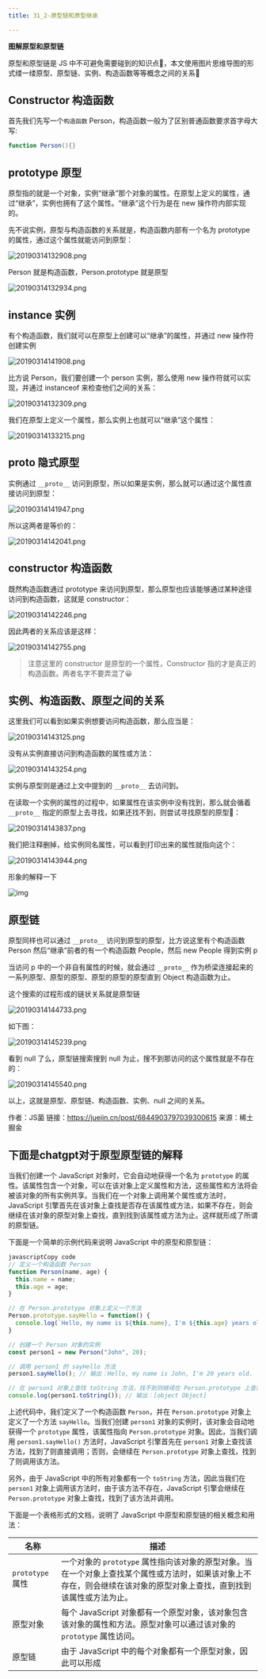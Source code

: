 ```yaml
---
title: 31_2-原型链和原型继承

---
```


**图解原型和原型链**

原型和原型链是 JS 中不可避免需要碰到的知识点📕，本文使用图片思维导图的形式缕一缕原型、原型链、实例、构造函数等等概念之间的关系🌚

## Constructor 构造函数

首先我们先写一个`构造函数` Person，构造函数一般为了区别普通函数要求首字母大写:

```actionscript
function Person(){}
```

## prototype 原型

原型指的就是一个对象，实例“继承”那个对象的属性。在原型上定义的属性，通过“继承”，实例也拥有了这个属性。“继承”这个行为是在 new 操作符内部实现的。

先不说实例，原型与构造函数的关系就是，构造函数内部有一个名为 prototype 的属性，通过这个属性就能访问到原型：



![20190314132908.png](../../图床/1697caabdd89c215_tplv-t2oaga2asx-zoom-in-crop-mark_3024_0_0_0.awebp)



Person 就是构造函数，Person.prototype 就是原型



![20190314132934.png](../../图床/1697caabe391603b_tplv-t2oaga2asx-zoom-in-crop-mark_3024_0_0_0.awebp)



## instance 实例

有个构造函数，我们就可以在原型上创建可以“继承”的属性，并通过 new 操作符创建实例



![20190314141908.png](../../图床/1697caabe02c7068_tplv-t2oaga2asx-zoom-in-crop-mark_3024_0_0_0.awebp)



比方说 Person，我们要创建一个 person 实例，那么使用 new 操作符就可以实现，并通过 instanceof 来检查他们之间的关系：



![20190314132309.png](../../图床/1697caabe236a881_tplv-t2oaga2asx-zoom-in-crop-mark_3024_0_0_0.awebp)



我们在原型上定义一个属性，那么实例上也就可以“继承”这个属性：



![20190314133215.png](../../图床/1697caabe3a805b9_tplv-t2oaga2asx-zoom-in-crop-mark_3024_0_0_0.awebp)



## proto 隐式原型

实例通过 `__proto__` 访问到原型，所以如果是实例，那么就可以通过这个属性直接访问到原型：



![20190314141947.png](../../图床/1697caac2aaef961_tplv-t2oaga2asx-zoom-in-crop-mark_3024_0_0_0-1677145977318.awebp)



所以这两者是等价的：



![20190314142041.png](../../图床/1697caac2ab3f410_tplv-t2oaga2asx-zoom-in-crop-mark_3024_0_0_0-1677145977329.awebp)



## constructor 构造函数

既然构造函数通过 prototype 来访问到原型，那么原型也应该能够通过某种途径访问到构造函数，这就是 constructor：



![20190314142246.png](../../图床/1697caac2a873506_tplv-t2oaga2asx-zoom-in-crop-mark_3024_0_0_0.awebp)



因此两者的关系应该是这样：



![20190314142755.png](../../图床/1697caac2a745a9e_tplv-t2oaga2asx-zoom-in-crop-mark_3024_0_0_0.awebp)



> 注意这里的 constructor 是原型的一个属性，Constructor 指的才是真正的构造函数。两者名字不要弄混了😀

## 实例、构造函数、原型之间的关系

这里我们可以看到如果实例想要访问构造函数，那么应当是：



![20190314143125.png](../../图床/1697caac46d22f60_tplv-t2oaga2asx-zoom-in-crop-mark_3024_0_0_0.awebp)



没有从实例直接访问到构造函数的属性或方法：



![20190314143254.png](../../图床/1697caac56809356_tplv-t2oaga2asx-zoom-in-crop-mark_3024_0_0_0.awebp)



实例与原型则是通过上文中提到的 `__proto__` 去访问到。

在读取一个实例的属性的过程中，如果属性在该实例中没有找到，那么就会循着 `__proto__` 指定的原型上去寻找，如果还找不到，则尝试寻找原型的原型🐚：



![20190314143837.png](../../图床/1697caac5b7c916e_tplv-t2oaga2asx-zoom-in-crop-mark_3024_0_0_0.awebp)



我们把注释删掉，给实例同名属性，可以看到打印出来的属性就指向这个：



![20190314143944.png](../../图床/1697caac5bfbc498_tplv-t2oaga2asx-zoom-in-crop-mark_3024_0_0_0.awebp)

形象的解释一下

![img](../../图床/live-parent_3526782_16793700486865.jpeg)

## 原型链

原型同样也可以通过 `__proto__` 访问到原型的原型，比方说这里有个构造函数 Person 然后“继承”前者的有一个构造函数 People，然后 new People 得到实例 p

当访问 p 中的一个非自有属性的时候，就会通过 `__proto__` 作为桥梁连接起来的一系列原型、原型的原型、原型的原型的原型直到 Object 构造函数为止。

这个搜索的过程形成的链状关系就是原型链



![20190314144733.png](../../图床/1697caac62041820_tplv-t2oaga2asx-zoom-in-crop-mark_3024_0_0_0.awebp)



如下图：



![20190314145239.png](../../图床/1697caac6f1e804c_tplv-t2oaga2asx-zoom-in-crop-mark_3024_0_0_0.awebp)



看到 null 了么，原型链搜索搜到 null 为止，搜不到那访问的这个属性就是不存在的：



![20190314145540.png](../../图床/1697caac84763e75_tplv-t2oaga2asx-zoom-in-crop-mark_3024_0_0_0.awebp)



以上，这就是原型、原型链、构造函数、实例、null 之间的关系。

作者：JS菌
链接：https://juejin.cn/post/6844903797039300615
来源：稀土掘金

## 下面是chatgpt对于原型原型链的解释

当我们创建一个 JavaScript 对象时，它会自动地获得一个名为 `prototype` 的属性。该属性包含一个对象，可以在该对象上定义属性和方法，这些属性和方法将会被该对象的所有实例共享。当我们在一个对象上调用某个属性或方法时，JavaScript 引擎首先在该对象上查找是否存在该属性或方法，如果不存在，则会继续在该对象的原型对象上查找，直到找到该属性或方法为止。这样就形成了所谓的原型链。

下面是一个简单的示例代码来说明 JavaScript 中的原型和原型链：

```js
javascriptCopy code
// 定义一个构造函数 Person
function Person(name, age) {
  this.name = name;
  this.age = age;
}

// 在 Person.prototype 对象上定义一个方法
Person.prototype.sayHello = function() {
  console.log(`Hello, my name is ${this.name}, I'm ${this.age} years old.`);
}

// 创建一个 Person 对象的实例
const person1 = new Person("John", 20);

// 调用 person1 的 sayHello 方法
person1.sayHello(); // 输出：Hello, my name is John, I'm 20 years old.

// 在 person1 对象上查找 toString 方法，找不到则继续在 Person.prototype 上查找，找到了则调用该方法
console.log(person1.toString()); // 输出：[object Object]
```

上述代码中，我们定义了一个构造函数 `Person`，并在 `Person.prototype` 对象上定义了一个方法 `sayHello`。当我们创建 `person1` 对象的实例时，该对象会自动地获得一个 `prototype` 属性，该属性指向 `Person.prototype` 对象。因此，当我们调用 `person1.sayHello()` 方法时，JavaScript 引擎首先在 `person1` 对象上查找该方法，找到了则直接调用；否则，会继续在 `Person.prototype` 对象上查找，找到了则调用该方法。

另外，由于 JavaScript 中的所有对象都有一个 `toString` 方法，因此当我们在 `person1` 对象上调用该方法时，由于该方法不存在，JavaScript 引擎会继续在 `Person.prototype` 对象上查找，找到了该方法并调用。

下面是一个表格形式的文档，说明了 JavaScript 中原型和原型链的相关概念和用法：

| 名称             | 描述                                                         |
| ---------------- | ------------------------------------------------------------ |
| `prototype` 属性 | 一个对象的 `prototype` 属性指向该对象的原型对象。当在一个对象上查找某个属性或方法时，如果该对象上不存在，则会继续在该对象的原型对象上查找，直到找到该属性或方法为止。 |
| 原型对象         | 每个 JavaScript 对象都有一个原型对象，该对象包含该对象的属性和方法。原型对象可以通过该对象的 `prototype` 属性访问。 |
| 原型链           | 由于 JavaScript 中的每个对象都有一个原型对象，因此可以形成   |

